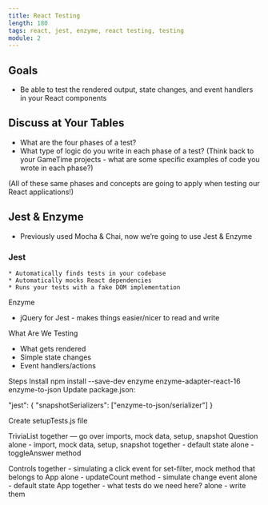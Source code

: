 ```yaml
---
title: React Testing
length: 180
tags: react, jest, enzyme, react testing, testing
module: 2
---
```


## Goals

* Be able to test the rendered output, state changes, and event handlers in your React components


## Discuss at Your Tables

* What are the four phases of a test?
* What type of logic do you write in each phase of a test? (Think back to your GameTime projects - what are some specific examples of code you wrote in each phase?)

(All of these same phases and concepts are going to apply when testing our React applications!)

<!-- Instructor Review/Whiteboard the 4 phases of a test:
  * Setup:
    * Any configuration, data, or variable setup your tests will rely on
    * e.g. Import dependencies, mock necessary data, beforeEach hook
  * Execution:
    * The code that must be invoked in order to assert against
    * e.g. Running a player.updateScore() method to assert it updates player's score
    * Common pitfall: trying to manually force the tests to be true. e.g. writing player.score = 100; expect(player.score).toEqual(100);
  * Assertion:
    * Our expectation; what we expect to have happened after the execution phase has completely finished running
    * Common pitfall: trying to test a method line-by-line. e.g. asserting that the method takes in a string, then converts the string into an array, then loops through the array, then returns a new version of the array, etc. rather than just asserting the final result of what has changed after the method is finished running
  * Teardown:
    * Code to reset any changes or side effects from our previous tests to ensure our next tests start with a perfectly clean slate
    * e.g. Resetting the spies call count to 0 afterEach test
-->





## Jest & Enzyme
* Previously used Mocha & Chai, now we’re going to use Jest & Enzyme

### Jest
    * Automatically finds tests in your codebase
    * Automatically mocks React dependencies
    * Runs your tests with a fake DOM implementation

Enzyme
* jQuery for Jest - makes things easier/nicer to read and write




What Are We Testing
* What gets rendered
* Simple state changes
* Event handlers/actions


Steps
Install npm install --save-dev enzyme enzyme-adapter-react-16 enzyme-to-json
Update package.json:

  "jest": {
      "snapshotSerializers": ["enzyme-to-json/serializer"]
    }

Create setupTests.js file



TriviaList
  together — go over imports, mock data, setup, snapshot
Question
  alone - import, mock data, setup, snapshot
  together - default state
  alone - toggleAnswer method



Controls
  together - simulating a click event for set-filter, mock method that belongs to App
  alone - updateCount method - simulate change event
  alone - default state
App
  together - what tests do we need here?
  alone - write them





